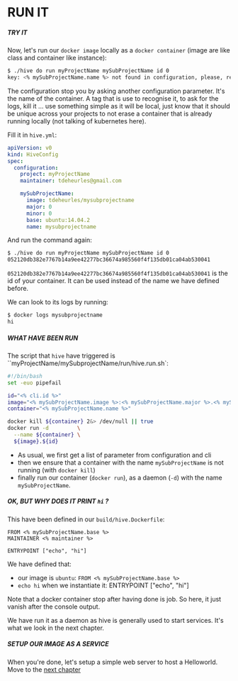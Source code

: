 # RUN IT

##### TRY IT
Now, let's run our `docker image` locally as a `docker container` (image are like class and container like instance):

```bash
$ ./hive do run myProjectName mySubProjectName id 0
key: <% mySubProjectName.name %> not found in configuration, please, rerun with the config parameter
```

The configuration stop you by asking another configuration parameter. It's the name of the container. A tag that is use to recognise it, to ask for the logs, kill it ... use something simple as it will be local, just know that it should be unique across your projects to not erase a container that is already running locally (not talking of kubernetes here).

Fill it in `hive.yml`:
```yaml
apiVersion: v0
kind: HiveConfig
spec:
  configuration:
    project: myProjectName
    maintainer: tdeheurles@gmail.com

    mySubProjectName:
      image: tdeheurles/mysubprojectname
      major: 0
      minor: 0
      base: ubuntu:14.04.2
      name: mysubprojectname
```

And run the command again:
```bash
$ ./hive do run myProjectName mySubProjectName id 0
052120db382e7767b14a9ee42277bc36674a985560f4f135db01ca04ab530041
```
`052120db382e7767b14a9ee42277bc36674a985560f4f135db01ca04ab530041` is the id of your container. It can be used instead of the name we have defined before.

We can look to its logs by running:
```bash
$ docker logs mysubprojectname
hi
```

##### WHAT HAVE BEEN RUN
The script that `hive` have triggered is ``myProjectName/mySubprojectName/run/hive.run.sh`:
```bash
#!/bin/bash
set -euo pipefail

id="<% cli.id %>"
image="<% mySubProjectName.image %>:<% mySubProjectName.major %>.<% mySubProjectName.minor %>"
container="<% mySubProjectName.name %>"

docker kill ${container} 2&> /dev/null || true
docker run -d         \
  --name ${container} \
  ${image}.${id}
```

- As usual, we first get a list of parameter from configuration and cli
- then we ensure that a container with the name `mySubProjectName` is not running (with `docker kill`)
- finally run our container (`docker run`), as a daemon (`-d`) with the name `mySubProjectName`.

##### OK, BUT WHY DOES IT PRINT `hi` ?
This have been defined in our `build/hive.Dockerfile`:
```
FROM <% mySubProjectName.base %>
MAINTAINER <% maintainer %>

ENTRYPOINT ["echo", "hi"]
```
We have defined that: 
- our image is `ubuntu`: `FROM <% mySubProjectName.base %>`
- `echo hi` when we instantiate it: ENTRYPOINT ["echo", "hi"]

Note that a docker container stop after having done is job. So here, it just vanish after the console output.

We have run it as a daemon as hive is generally used to start services. It's what we look in the next chapter. 

##### SETUP OUR IMAGE AS A SERVICE
When you're done, let's setup a simple web server to host a Helloworld. Move to the [next chapter](part4.md)
